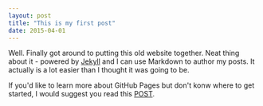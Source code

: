 ```yaml
---
layout: post
title: "This is my first post"
date: 2015-04-01
---
```


Well. Finally got around to putting this old website together. Neat thing about it - powered by [Jekyll](http://jekyllrb.com) 
and I can use Markdown to author my posts. It actually is a lot easier than I thought it was going to be.

If you'd like to learn more about GitHub Pages but don't konw where to get started, I would suggest you read this [POST](http://jmcglone.com/guides/github-pages/).
